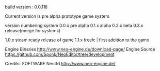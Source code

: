 build version : 0.0.118

Current version is pre alpha prototype game system.

version numbering system
0.0.x pre alpha
0.1.x alpha
0.2.x beta
0.3.x release(merge for systems)

1.0.x steam ready release of game
1.1.x freelc | first addition to the game

Engine Binaries
http://www.neo-engine.de/download-page/
Engine Source
https://github.com/Sponk/NeoEditor/tree/development



Credits:
	SOFTWARE
	Neo3d http://www.neo-engine.de/
